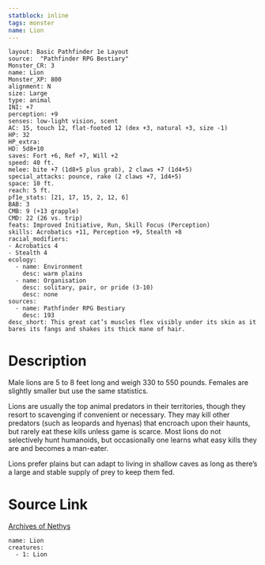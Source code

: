 ```yaml
---
statblock: inline
tags: monster
name: Lion
---
```

```statblock
layout: Basic Pathfinder 1e Layout
source:  "Pathfinder RPG Bestiary"
Monster_CR: 3
name: Lion
Monster_XP: 800
alignment: N
size: Large
type: animal
INI: +7
perception: +9
senses: low-light vision, scent
AC: 15, touch 12, flat-footed 12 (dex +3, natural +3, size -1)
HP: 32
HP_extra: 
HD: 5d8+10
saves: Fort +6, Ref +7, Will +2
speed: 40 ft.
melee: bite +7 (1d8+5 plus grab), 2 claws +7 (1d4+5)
special_attacks: pounce, rake (2 claws +7, 1d4+5)
space: 10 ft.
reach: 5 ft.
pf1e_stats: [21, 17, 15, 2, 12, 6]
BAB: 3
CMB: 9 (+13 grapple)
CMD: 22 (26 vs. trip)
feats: Improved Initiative, Run, Skill Focus (Perception)
skills: Acrobatics +11, Perception +9, Stealth +8
racial_modifiers:
- Acrobatics 4
- Stealth 4
ecology:
  - name: Environment
    desc: warm plains
  - name: Organisation
    desc: solitary, pair, or pride (3-10)
    desc: none
sources:
  - name: Pathfinder RPG Bestiary
    desc: 193
desc_short: This great cat’s muscles flex visibly under its skin as it bares its fangs and shakes its thick mane of hair.
```
# Description
Male lions are 5 to 8 feet long and weigh 330 to 550 pounds. Females are slightly smaller but use the same statistics.

Lions are usually the top animal predators in their territories, though they resort to scavenging if convenient or necessary. They may kill other predators (such as leopards and hyenas) that encroach upon their haunts, but rarely eat these kills unless game is scarce. Most lions do not selectively hunt humanoids, but occasionally one learns what easy kills they are and becomes a man-eater.

Lions prefer plains but can adapt to living in shallow caves as long as there’s a large and stable supply of prey to keep them fed.
# Source Link
[Archives of Nethys](https://aonprd.com/MonsterDisplay.aspx?ItemName=Lion)
```encounter-table
name: Lion
creatures:
  - 1: Lion
```
